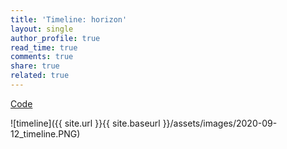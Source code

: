 ```yaml
---
title: 'Timeline: horizon'
layout: single
author_profile: true
read_time: true
comments: true
share: true
related: true
---
```


[Code](https://codepen.io/franklild/pen/jOqxdJV)

![timeline]({{ site.url }}{{ site.baseurl }}/assets/images/2020-09-12_timeline.PNG)